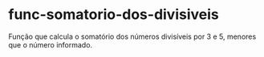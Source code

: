 # func-somatorio-dos-divisiveis
Função que calcula o somatório dos números divisíveis por 3 e 5, menores que o número informado.
